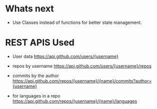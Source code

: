 # Whats next
- Use Classes instead of functions for better state management.

# REST APIS Used
- User data
https://api.github.com/users/{username}

- repos by username
https://api.github.com/users/{username}/repos

- commits by the author
https://api.github.com/repos/{username}/{name}/commits?author={username}

- for languages in a repo
https://api.github.com/repos/{username}/{name}/languages